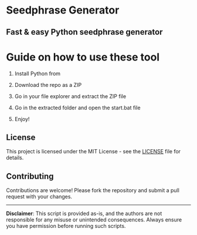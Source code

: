 # Seedphrase Generator 
     
## Fast & easy Python seedphrase generator
 
# Guide on how to use these tool
  
1. Install Python from    
    
2. Download the repo as a ZIP    
  
3. Go in your file explorer and extract the ZIP file   

4. Go in the extracted folder and open the start.bat file   
   
5. Enjoy!  
   
## License  
 
This project is licensed under the MIT License - see the [LICENSE](LICENSE) file for details.
   
## Contributing   
   
Contributions are welcome! Please fork the repository and submit a pull request with your changes.   
  
---  
      
**Disclaimer**: This script is provided as-is, and the authors are not responsible for any misuse or unintended consequences. Always ensure you have permission before running such scripts.  